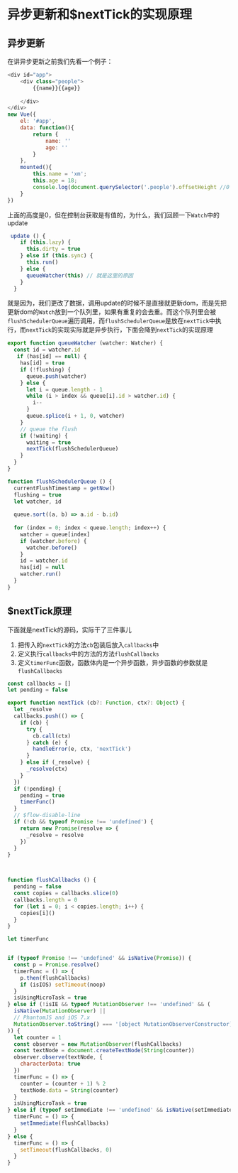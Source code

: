 # 异步更新和$nextTick的实现原理

## 异步更新

在讲异步更新之前我们先看一个例子：

```js
<div id="app">
    <div class="people">
        {{name}}{{age}}
			
    </div>
</div>
new Vue({
    el: '#app',
    data: function(){
        return {
            name: ''
            age: ''
        }
    },
    mounted(){
        this.name = 'xm';
        this.age = 18;
        console.log(document.querySelector('.people').offsetHeight //0
    }
})
```

上面的高度是0，但在控制台获取是有值的，为什么，我们回顾一下`Watch`中的update

```javascript
 update () {
    if (this.lazy) {
      this.dirty = true
    } else if (this.sync) {
      this.run()
    } else {
      queueWatcher(this) // 就是这里的原因
    }
  }
```

就是因为，我们更改了数据，调用update的时候不是直接就更新dom，而是先把更新dom的`Watch`放到一个队列里，如果有重复的会去重。而这个队列里会被`flushSchedulerQueue`遍历调用，而`flushSchedulerQueue`是放在`nextTick`中执行，而`nextTick`的实现实际就是异步执行，下面会降到`nextTick`的实现原理

```javascript
export function queueWatcher (watcher: Watcher) {
  const id = watcher.id
   if (has[id] == null) {
    has[id] = true
    if (!flushing) {
      queue.push(watcher)
    } else {
      let i = queue.length - 1
      while (i > index && queue[i].id > watcher.id) {
        i--
      }
      queue.splice(i + 1, 0, watcher)
    }
    // queue the flush
    if (!waiting) {
      waiting = true
      nextTick(flushSchedulerQueue)
    }
  }
}

function flushSchedulerQueue () {
  currentFlushTimestamp = getNow()
  flushing = true
  let watcher, id
  
  queue.sort((a, b) => a.id - b.id)
  
  for (index = 0; index < queue.length; index++) {
    watcher = queue[index]
    if (watcher.before) {
      watcher.before()
    }
    id = watcher.id
    has[id] = null
    watcher.run()
  }
}
```



## $nextTick原理

下面就是nextTick的源码，实际干了三件事儿

1. 把传入的`nextTick`的方法`cb`包装后放入`callbacks`中
2. 定义执行`callbacks`中的方法的方法`flushCallbacks`
3. 定义`timerFunc`函数，函数体内是一个异步函数，异步函数的参数就是`flushCallbacks`

```js
const callbacks = []
let pending = false

export function nextTick (cb?: Function, ctx?: Object) {
  let _resolve
  callbacks.push(() => {
    if (cb) {
      try {
        cb.call(ctx)
      } catch (e) {
        handleError(e, ctx, 'nextTick')
      }
    } else if (_resolve) {
      _resolve(ctx)
    }
  })
  if (!pending) {
    pending = true
    timerFunc()
  }
  // $flow-disable-line
  if (!cb && typeof Promise !== 'undefined') {
    return new Promise(resolve => {
      _resolve = resolve
    })
  }
}



function flushCallbacks () {
  pending = false
  const copies = callbacks.slice(0)
  callbacks.length = 0
  for (let i = 0; i < copies.length; i++) {
    copies[i]()
  }
}

let timerFunc


if (typeof Promise !== 'undefined' && isNative(Promise)) {
  const p = Promise.resolve()
  timerFunc = () => {
    p.then(flushCallbacks)
    if (isIOS) setTimeout(noop)
  }
  isUsingMicroTask = true
} else if (!isIE && typeof MutationObserver !== 'undefined' && (
  isNative(MutationObserver) ||
  // PhantomJS and iOS 7.x
  MutationObserver.toString() === '[object MutationObserverConstructor]'
)) {
  let counter = 1
  const observer = new MutationObserver(flushCallbacks)
  const textNode = document.createTextNode(String(counter))
  observer.observe(textNode, {
    characterData: true
  })
  timerFunc = () => {
    counter = (counter + 1) % 2
    textNode.data = String(counter)
  }
  isUsingMicroTask = true
} else if (typeof setImmediate !== 'undefined' && isNative(setImmediate)) {
  timerFunc = () => {
    setImmediate(flushCallbacks)
  }
} else {
  timerFunc = () => {
    setTimeout(flushCallbacks, 0)
  }
}



```

